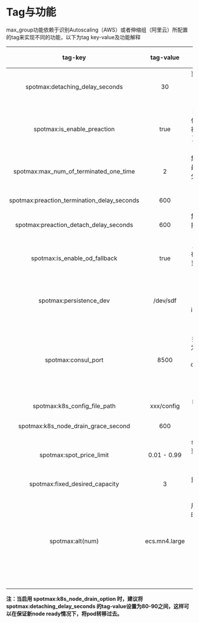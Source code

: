 # Tag与功能

max\_group功能依赖于识别Autoscaling（AWS）或者伸缩组（阿里云）所配置的tag来实现不同的功能，以下为tag key-value及功能解释

<table>
  <thead>
    <tr>
      <th style="text-align:center">tag-key</th>
      <th style="text-align:center">tag-value</th>
      <th style="text-align:center">&#x529F;&#x80FD;</th>
      <th style="text-align:center">&#x7248;&#x672C;&#x652F;&#x6301;</th>
    </tr>
  </thead>
  <tbody>
    <tr>
      <td style="text-align:center">spotmax:detaching_delay_seconds</td>
      <td style="text-align:center">30</td>
      <td style="text-align:center">&#x5F53;&#x89E6;&#x53D1;spot&#x56DE;&#x6536;&#x65F6;&#xFF0C;&#x95F4;&#x9694;&#x591A;&#x5C11;&#x79D2;&#x540E;&#xFF0C;&#x5C06;&#x88AB;&#x56DE;&#x6536;&#x673A;&#x5668;&#x4ECE;asg&#x4E2D;detach&#xFF0C;&#x9ED8;&#x8BA4;&#x4E3A;30&#x79D2;</td>
      <td
      style="text-align:center">Lite/Pro</td>
    </tr>
    <tr>
      <td style="text-align:center">spotmax:is_enable_preaction</td>
      <td style="text-align:center">true</td>
      <td style="text-align:center">&#x589E;&#x52A0;&#x6B64;tag&#x4E3A;&#x5F00;&#x542F;&#x96C6;&#x7FA4;&#x9632;&#x9000;&#x5316;&#x529F;&#x80FD;&#xFF0C;&#x6B64;&#x529F;&#x80FD;&#x4E3A;&#x9884;&#x6D4B;&#x5373;&#x5C06;&#x88AB;&#x56DE;&#x6536;&#x7684;&#x673A;&#x5668;&#xFF0C;&#x5E76;&#x63D0;&#x524D;&#x8FDB;&#x884C;&#x66F4;&#x66FF;&#x673A;&#x578B;&#x64CD;&#x4F5C;&#xFF0C;tag-value&#x4E3A;true&#x8868;&#x793A;&#x4E3A;&#x5F00;&#x542F;&#x6B64;&#x529F;&#x80FD;</td>
      <td
      style="text-align:center">Lite/Pro</td>
    </tr>
    <tr>
      <td style="text-align:center">spotmax:max_num_of_terminated_one_time</td>
      <td style="text-align:center">2</td>
      <td style="text-align:center">&#x96C6;&#x7FA4;&#x9632;&#x9000;&#x5316;&#x529F;&#x80FD;&#x4E00;&#x6B21;&#x5173;&#x95ED;&#x7684;&#x6700;&#x5927;&#x673A;&#x5668;&#x6570;&#xFF0C;&#x66FF;&#x6362;&#x673A;&#x5668;&#x6267;&#x884C;&#x5206;&#x6279;&#x66FF;&#x6362;&#xFF0C;&#x6BCF;&#x6B21;&#x66FF;&#x6362;&#x7684;&#x6700;&#x5927;&#x6570;&#x91CF;</td>
      <td
      style="text-align:center">Lite/Pro</td>
    </tr>
    <tr>
      <td style="text-align:center">spotmax:preaction_termination_delay_seconds</td>
      <td style="text-align:center">600</td>
      <td style="text-align:center">&#x96C6;&#x7FA4;&#x9632;&#x9000;&#x5316;&#x529F;&#x80FD;&#x6267;&#x884C;terminate&#x95F4;&#x9694;&#x65F6;&#x95F4;</td>
      <td
      style="text-align:center">Lite/Pro</td>
    </tr>
    <tr>
      <td style="text-align:center">spotmax:preaction_detach_delay_seconds</td>
      <td style="text-align:center">600</td>
      <td style="text-align:center">&#x96C6;&#x7FA4;&#x9632;&#x9000;&#x5316;&#x529F;&#x80FD;&#x4E2D;&#xFF0C;&#x5C06;&#x88AB;&#x66FF;&#x6362;&#x673A;&#x5668;&#x95F4;&#x9694;&#x591A;&#x5C11;&#x79D2;&#x540E;&#xFF0C;&#x4F1A;&#x88AB;detach&#x51FA;asg</td>
      <td
      style="text-align:center">Lite/Pro</td>
    </tr>
    <tr>
      <td style="text-align:center">spotmax:is_enable_od_fallback</td>
      <td style="text-align:center">true</td>
      <td style="text-align:center">&#x6B64;tag-value&#x4E3A;true&#x8868;&#x793A;&#xFF0C;&#x5728;&#x524D;&#x8FF0;&#x4E2D;&#x65AD;&#x9884;&#x8865;&#x507F;&#x673A;&#x5236;&#x4E2D;&#xFF0C;&#x5F53;&#x7ADE;&#x4EF7;&#x5B9E;&#x4F8B;&#x65E0;&#x6CD5;&#x83B7;&#x53D6;&#x65F6;&#xFF0C;&#x4F1A;&#x7528;&#x6309;&#x9700;&#x5B9E;&#x4F8B;&#x8865;&#x5145;</td>
      <td
      style="text-align:center">Lite/Pro</td>
    </tr>
    <tr>
      <td style="text-align:center">spotmax:persistence_dev</td>
      <td style="text-align:center">/dev/sdf</td>
      <td style="text-align:center">&#x6DFB;&#x52A0;&#x6B64;tag&#x53EF;&#x4EE5;&#x8FDB;&#x884C;ebs&#x7684;&#x6F02;&#x79FB;&#xFF0C;&#x65E0;&#x9ED8;&#x8BA4;&#x503C;&#xFF0C;tag-value&#x4E3A;&#x975E;root&#x76D8;&#x5728;instance&#x4E0A;&#x7684;&#x6620;&#x5C04;&#x8DEF;&#x5F84;&#xFF0C;&#x6682;&#x65F6;&#x4EC5;aws&#x5E73;&#x53F0;&#x652F;&#x6301;</td>
      <td
      style="text-align:center">Pro</td>
    </tr>
    <tr>
      <td style="text-align:center">spotmax:consul_port</td>
      <td style="text-align:center">8500</td>
      <td style="text-align:center">&#x914D;&#x7F6E;&#x6B64;&#x53C2;&#x6570;&#x4E3A;consul&#x652F;&#x6301;&#xFF0C;&#x65E0;&#x9ED8;&#x8BA4;&#x503C;&#xFF0C;tag-value&#x4E3A;consul
        agent&#x672C;&#x5730;&#x7AEF;&#x53E3;&#x53F7; &#x5728;&#x5B9E;&#x4F8B;&#x4E2D;&#x65AD;&#x5E76;&#x7ECF;&#x8FC7;detaching_delay_seconds&#x65F6;&#x95F4;&#x540E;&#xFF0C;&#x8BE5;&#x5B9E;&#x4F8B;&#x5C06;&#x4F1A;&#x4ECE;consul&#x7684;&#x670D;&#x52A1;&#x53D1;&#x73B0;&#x5217;&#x8868;&#x4E2D;&#x79FB;&#x9664;</td>
      <td
      style="text-align:center">Pro</td>
    </tr>
    <tr>
      <td style="text-align:center">spotmax:k8s_config_file_path</td>
      <td style="text-align:center">xxx/config</td>
      <td style="text-align:center">kubernetes &#x914D;&#x7F6E;&#x6587;&#x4EF6;&#xFF0C;&#x7528;&#x4E8E;&#x628A;&#x6743;&#x9650;&#x8D4B;&#x7ED9;max
        group</td>
      <td style="text-align:center">Pro</td>
    </tr>
    <tr>
      <td style="text-align:center">spotmax:k8s_node_drain_grace_second</td>
      <td style="text-align:center">600</td>
      <td style="text-align:center">node&#x4E0B;&#x7684;pod&#x79FB;&#x51FA;&#x5EF6;&#x8FDF;&#x65F6;&#x95F4;</td>
      <td
      style="text-align:center">Pro</td>
    </tr>
    <tr>
      <td style="text-align:center">spotmax:spot_price_limit</td>
      <td style="text-align:center">0.01 - 0.99</td>
      <td style="text-align:center">spot&#x4EF7;&#x683C;&#x9650;&#x5236;&#xFF0C;&#x4F8B;&#x5982; 0.9&#xFF0C;
        &#x5F53;spot&#x673A;&#x578B;&#x4EF7;&#x683C;&#x8D85;&#x8FC7;&#x6309;&#x9700;&#x673A;&#x578B;&#x4EF7;&#x683C;&#x7684;90%&#xFF0C;&#x4ECE;&#x66FF;&#x6362;&#x673A;&#x578B;&#x5217;&#x8868;&#x4E2D;&#x79FB;&#x51FA;&#x8FD9;&#x4E2A;&#x673A;&#x578B;</td>
      <td
      style="text-align:center">ali Lite/Pro</td>
    </tr>
    <tr>
      <td style="text-align:center">spotmax:fixed_desired_capacity</td>
      <td style="text-align:center">3</td>
      <td style="text-align:center">&#x91CD;&#x65B0;&#x8BBE;&#x7F6E;&#x4F38;&#x7F29;&#x7EC4;&#x7684;&#x673A;&#x5668;&#x7684;&#x671F;&#x671B;&#x503C;</td>
      <td
      style="text-align:center">Pro</td>
    </tr>
    <tr>
      <td style="text-align:center">spotmax:alt(num)</td>
      <td style="text-align:center">ecs.mn4.large</td>
      <td style="text-align:center">
        <p>&#x7528;&#x4E8E;&#x5F53;&#x4F38;&#x7F29;&#x7EC4;&#x5185;&#x7684;&#x673A;&#x5668;&#x6CA1;&#x6709;&#x65F6;&#xFF0C;&#x7528;&#x989D;&#x5916;&#x7684;&#x673A;&#x5668;&#x6765;&#x66FF;&#x6362;&#xFF0C;&#x4F8B;&#x5B50;&#xFF1A;</p>
        <p>(<b>key</b>:spotmax:alt<b>1</b>
        </p>
        <p><b>value</b>:ecs.mn4.large)</p>
        <p>(<b>key</b>:spotmax:alt<b>2</b>
        </p>
        <p><b>value</b>:ecs.n2.medium)</p>
      </td>
      <td style="text-align:center">Pro</td>
    </tr>
  </tbody>
</table>

**注：当启用 spotmax:k8s\_node\_drain\_option 时，建议将spotmax:detaching\_delay\_seconds 的tag-value设置为80-90之间，这样可以在保证新node ready情况下，将pod转移过去。**

